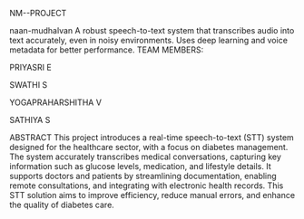 NM--PROJECT

naan-mudhalvan A robust speech-to-text system that transcribes audio into text accurately, even in noisy environments. Uses deep learning and voice metadata for better performance. 
TEAM MEMBERS: 

PRIYASRI E 

SWATHI S 

YOGAPRAHARSHITHA V 

SATHIYA S

ABSTRACT This project introduces a real-time speech-to-text (STT) system designed for the healthcare sector, with a focus on diabetes management. The system accurately transcribes medical conversations, capturing key information such as glucose levels, medication, and lifestyle details. It supports doctors and patients by streamlining documentation, enabling remote consultations, and integrating with electronic health records. This STT solution aims to improve efficiency, reduce manual errors, and enhance the quality of diabetes care.
